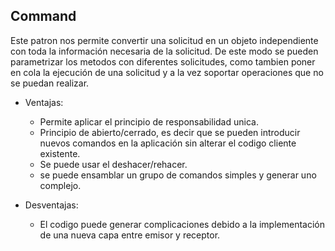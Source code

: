 ## Command

Este patron nos permite convertir una solicitud en un objeto independiente con toda la información necesaria de la solicitud. De este modo se pueden parametrizar los metodos con diferentes solicitudes, como tambien poner en cola la ejecución de una solicitud y a la vez soportar operaciones que no se puedan realizar.

- Ventajas:
	- Permite aplicar el principio de responsabilidad unica.
	- Principio de abierto/cerrado, es decir que se pueden introducir nuevos comandos en la aplicación sin alterar el codigo cliente existente.
	- Se puede usar el deshacer/rehacer.
	- se puede ensamblar un grupo de comandos simples y generar uno complejo.

- Desventajas:
	- El codigo puede generar complicaciones debido a la implementación de una nueva capa entre emisor y receptor.